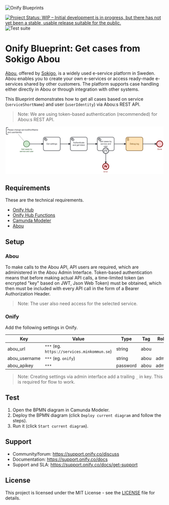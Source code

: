 ![Onify Blueprints](https://files.readme.io/8ba3f14-onify-blueprints-logo.png)

[![Project Status: WIP – Initial development is in progress, but there has not yet been a stable, usable release suitable for the public.](https://www.repostatus.org/badges/latest/wip.svg)](https://www.repostatus.org/#wip)
![Test suite](https://github.com/onify/blueprint-sokigo-abou-get-cases/workflows/Test%20suite/badge.svg)

# Onify Blueprint: Get cases from Sokigo Abou

[Abou](https://sokigo.com/produkter/abou/), offered by [Sokigo](https://sokigo.com/), is a widely used e-service platform in Sweden. Abou enables you to create your own e-services or access ready-made e-services shared by other customers. The platform supports case handling either directly in Abou or through integration with other systems.

This Blueprint demonstrates how to get all cases based on service (`serviceShortName`) and user (`userIdentity`) via Abou:s REST API.

> Note: We are using token-based authentication (recommended) for Abou:s REST API.

![Onify Blueprint: Get cases from Sokigo Abou](blueprint.png "Blueprint")

## Requirements

These are the technical requirements.

* [Onify Hub](https://github.com/onify/install)
* [Onify Hub Functions](https://github.com/onify/hub-functions)
* [Camunda Modeler](https://camunda.com/download/modeler/)
* [Abou](https://sokigo.com/produkter/abou/)

## Setup

### Abou

To make calls to the Abou API, API users are required, which are administered in the Abou Admin Interface. Token-based authentication means that before making actual API calls, a time-limited token (an encrypted "key" based on JWT, Json Web Token) must be obtained, which then must be included with every API call in the form of a Bearer Authorization Header.

> Note: The user also need access for the selected service.

### Onify

Add the following settings in Onify.

|Key|Value|Type|Tag|Role|
|---|-----|----|---|----|
|abou_url|`***` (eg. `https://services.minkommun.se`)|string|abou||
|abou_username|`***` (eg. `onify`)|string|abou|admin|
|abou_apikey|`***`|password|abou|admin|

> Note: Creating settings via admin interface add a trailing `_` in key. This is required for flow to work.

## Test

1. Open the BPMN diagram in Camunda Modeler.
2. Deploy the BPMN diagram (click `Deploy current diagram` and follow the steps).
3. Run it (click `Start current diagram`).

## Support

* Community/forum: https://support.onify.co/discuss
* Documentation: https://support.onify.co/docs
* Support and SLA: https://support.onify.co/docs/get-support

## License

This project is licensed under the MIT License - see the [LICENSE](LICENSE) file for details.